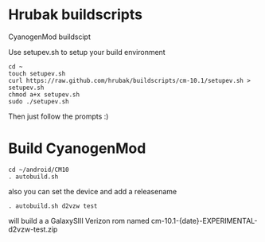 Hrubak buildscripts
============

CyanogenMod buildscipt

Use setupev.sh to setup your build environment
```
cd ~
touch setupev.sh
curl https://raw.github.com/hrubak/buildscripts/cm-10.1/setupev.sh > setupev.sh
chmod a+x setupev.sh
sudo ./setupev.sh
```

Then just follow the prompts :)

Build CyanogenMod
==================
```
cd ~/android/CM10
. autobuild.sh
```
also you can set the device and add a releasename
```
. autobuild.sh d2vzw test
```
will build a a GalaxySIII Verizon rom named cm-10.1-{date}-EXPERIMENTAL-d2vzw-test.zip

